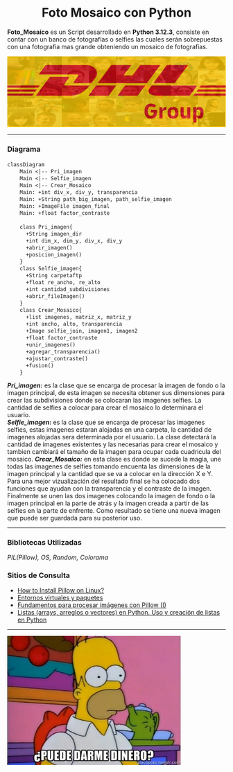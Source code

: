 # <center>Foto Mosaico con Python</center>
**Foto_Mosaico** es un Script desarrollado en **Python 3.12.3**, consiste en contar con un banco de fotografías o selfies las cuales serán sobrepuestas con una fotografia mas grande obteniendo un mosaico de fotografias.

![Mosaico_resultado](imagenes/imagenfinal.png)

***
### Diagrama
```mermaid
classDiagram
    Main <|-- Pri_imagen
    Main <|-- Selfie_imagen
    Main <|-- Crear_Mosaico
    Main: +int div_x, div_y, transparencia
    Main: +String path_big_imagen, path_selfie_imagen
    Main: +ImageFile imagen_final
    Main: +float factor_contraste

    class Pri_imagen{
      +String imagen_dir
      +int dim_x, dim_y, div_x, div_y
      +abrir_imagen()
      +posicion_imagen()
    }
    class Selfie_imagen{
      +String carpetaftp
      +float re_ancho, re_alto
      +int cantidad_subdivisiones
      +abrir_fileImagen()
    }
    class Crear_Mosaico{
      +list imagenes, matriz_x, matriz_y
      +int ancho, alto, transparencia
      +Image selfie_join, imagen1, imagen2
      +float factor_contraste
      +unir_imagenes()
      +agregar_transparencia()
      +ajustar_contraste()
      +fusion()
    }
```
***Pri_imagen:*** es la clase que se encarga de procesar la imagen de fondo o la imagen principal, de esta imagen se necesita obtener sus dimensiones para crear las subdivisiones donde se colocaran las imagenes selfies. La cantidad de selfies a colocar para crear el mosaico lo determinara el usuario.  
***Selfie_imagen:*** es la clase que se encarga de procesar las imagenes selfies, estas imagenes estaran alojadas en una carpeta, la cantidad de imagenes alojadas sera determinada por el usuario. La clase detectará la cantidad de imagenes existentes y las necesarias para crear el mosaico y tambien cambiará el tamaño de la imagen para ocupar cada cuadricula del mosaico.
***Crear_Mosaico:*** en esta clase es donde se sucede la magia, une todas las imagenes de selfies tomando encuenta las dimensiones de la imagen principal y la cantidad que se va a colocar en la dirección X e Y. Para una mejor vizualización del resultado final se ha colocado dos funciones que ayudan con la transparencia y el contraste de la imagen. Finalmente se unen las dos imagenes colocando la imagen de fondo o la imagen principal en la parte de atrás y la imagen creada a partir de las selfies en la parte de enfrente. Como resultado se tiene una nueva imagen que puede ser guardada para su posterior uso.
***
### Bibliotecas Utilizadas
*PIL(Pillow), OS, Random, Colorama*

### Sitios de Consulta
* [How to Install Pillow on Linux?](https://www.geeksforgeeks.org/how-to-install-pillow-on-linux/)
* [Entornos virtuales y paquetes](https://docs.python.org/es/3/tutorial/venv.html)
* [Fundamentos para procesar imágenes con Pillow (I)](https://python-para-impacientes.blogspot.com/2014/12/fundamentos-para-procesar-imagenes-con.html)
* [Listas (arrays, arreglos o vectores) en Python. Uso y creación de listas en Python](https://www.programarya.com/Cursos/Python/estructuras-de-datos/listas)

***
![](imagenes/puede%20darme%20dinero.jpg)

